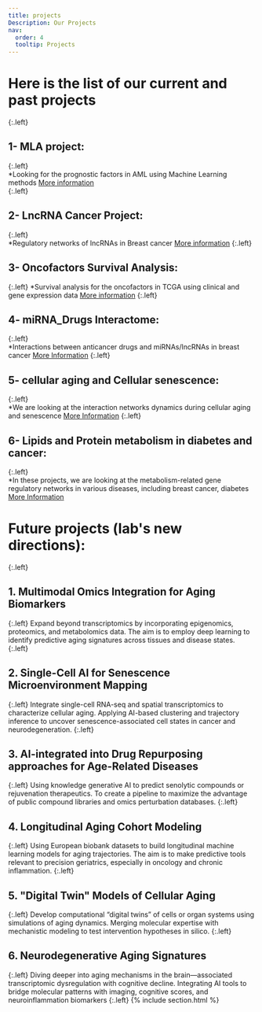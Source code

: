 ```yaml
---
title: projects
Description: Our Projects
nav:
  order: 4
  tooltip: Projects
---
```


# Here is the list of our current and past projects  


{:.left}  
## 1- MLA project:
{:.left}  
*Looking for the prognostic factors in AML using Machine Learning methods [More information](https://fallahi-bioinformatics-lab.github.io/Melanoma-Cancer-marker-prediction/)  
{:.left}
## 2- LncRNA Cancer Project:
{:.left}  
*Regulatory networks of lncRNAs in Breast cancer [More information](https://fallahi-bioinformatics-lab.github.io/LncRNAs_in_Cancer/)
{:.left} 
## 3- Oncofactors Survival Analysis:
{:.left} 
*Survival analysis for the oncofactors in TCGA using clinical and gene expression data [More information](https://fallahi-bioinformatics-lab.github.io/OncoFactors_SA/)
{:.left} 
## 4- miRNA_Drugs Interactome:
{:.left}  
*Interactions between anticancer drugs and miRNAs/lncRNAs in breast cancer [More Information](https://fallahi-bioinformatics-lab.github.io/miRNA_Drugs-Interactome/)
{:.left} 
## 5- cellular aging and Cellular senescence:
{:.left}  
*We are looking at the interaction networks dynamics during cellular aging and senescence [More Information](https://fallahi-bioinformatics-lab.github.io/Cellular-Aging/)
{:.left}
## 6- Lipids and Protein metabolism in diabetes and cancer:
{:.left}  
*In these projects, we are looking at the metabolism-related gene regulatory networks in various diseases, including breast cancer, diabetes [More Information](https://fallahi-bioinformatics-lab.github.io/Lipids-and-Protein-metabolism-in-diabetes-and-cancer/)


# Future projects (lab's new directions):
{:.left}
## 1. Multimodal Omics Integration for Aging Biomarkers
{:.left}
Expand beyond transcriptomics by incorporating epigenomics, proteomics, and metabolomics data. The aim is to employ deep learning to identify predictive aging signatures across tissues and disease states.
{:.left}
## 2. Single-Cell AI for Senescence Microenvironment Mapping
{:.left}
Integrate single-cell RNA-seq and spatial transcriptomics to characterize cellular aging. Applying AI-based clustering and trajectory inference to uncover senescence-associated cell states in cancer and neurodegeneration.
{:.left}
## 3. AI-integrated into Drug Repurposing approaches for Age-Related Diseases
{:.left}
Using knowledge generative AI to predict senolytic compounds or rejuvenation therapeutics. To create a pipeline to maximize the advantage of public compound libraries and omics perturbation databases.
{:.left}
## 4. Longitudinal Aging Cohort Modeling
{:.left}
Using European biobank datasets to build longitudinal machine learning models for aging trajectories. The aim is to make predictive tools relevant to precision geriatrics, especially in oncology and chronic inflammation.
{:.left}
## 5. "Digital Twin" Models of Cellular Aging
{:.left}
Develop computational “digital twins” of cells or organ systems using simulations of aging dynamics. Merging molecular expertise with mechanistic modeling to test intervention hypotheses in silico.
{:.left}
## 6. Neurodegenerative Aging Signatures
{:.left}
Diving deeper into aging mechanisms in the brain—associated transcriptomic dysregulation with cognitive decline. Integrating AI tools to bridge molecular patterns with imaging, cognitive scores, and neuroinflammation biomarkers
{:.left}
{% include section.html %}
